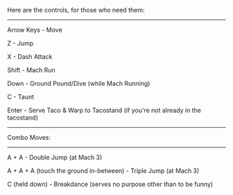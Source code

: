  Here are the controls, for those who need them:

---------------------------------------------------------------------------------
 
 Arrow Keys - Move
 
 Z - Jump
 
 X - Dash Attack
 
 Shift - Mach Run
 
 Down - Ground Pound/Dive (while Mach Running) 
 
 C - Taunt
 
 Enter - Serve Taco & Warp to Tacostand (if you're not already in the tacostand)

---------------------------------------------------------------------------------

 Combo Moves:

 ---------------------------------------------------------------------------------

 A + A - Double Jump (at Mach 3)
 
 A + A + A (touch the ground in-between) - Triple Jump (at Mach 3)
 
 C (held down) - Breakdance (serves no purpose other than to be funny)
